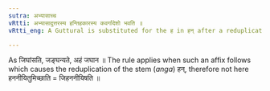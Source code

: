 ```yaml
---
sutra: अभ्यासाच्च
vRtti: अभ्यासादुत्तरस्य हन्तिहकारस्य कवर्गादेशो भवति ॥
vRtti_eng: A Guttural is substituted for the ह in हन् after a reduplication also.

---
```

As जिघांसति, जङ्घन्यते, अहं जघान ॥ The rule applies when such an affix follows which causes the reduplication of the stem (_anga_) हन्, therefore not here हननीयितुमिच्छाति = जिहननीयिषति ॥